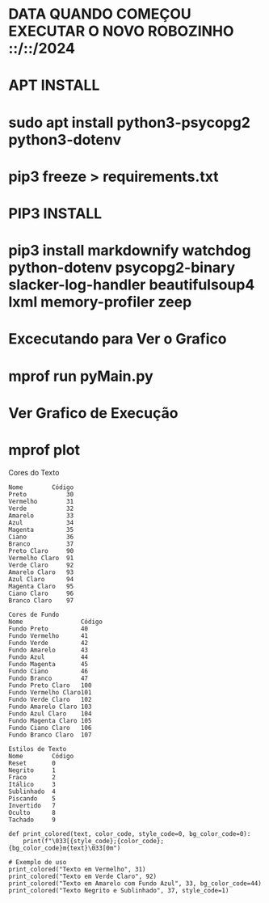 # DATA QUANDO COMEÇOU EXECUTAR O NOVO ROBOZINHO ::/::/2024
# APT INSTALL
# sudo apt install python3-psycopg2 python3-dotenv
# pip3 freeze > requirements.txt

# PIP3 INSTALL
# pip3 install markdownify watchdog python-dotenv psycopg2-binary slacker-log-handler beautifulsoup4 lxml memory-profiler zeep 

# Excecutando para Ver o Grafico
# mprof run pyMain.py

# Ver Grafico de Execução
# mprof plot

Cores do Texto
```
Nome	    Código
Preto	        30
Vermelho	    31
Verde	        32
Amarelo	        33
Azul	        34
Magenta	        35
Ciano	        36
Branco	        37
Preto Claro	    90
Vermelho Claro	91
Verde Claro	    92
Amarelo Claro	93
Azul Claro	    94
Magenta Claro	95
Ciano Claro	    96
Branco Claro	97

Cores de Fundo
Nome	            Código
Fundo Preto	        40
Fundo Vermelho	    41
Fundo Verde	        42
Fundo Amarelo	    43
Fundo Azul	        44
Fundo Magenta	    45
Fundo Ciano	        46
Fundo Branco	    47
Fundo Preto Claro	100
Fundo Vermelho Claro101
Fundo Verde Claro	102
Fundo Amarelo Claro	103
Fundo Azul Claro	104
Fundo Magenta Claro	105
Fundo Ciano Claro	106
Fundo Branco Claro	107

Estilos de Texto
Nome	    Código
Reset	    0
Negrito	    1
Fraco	    2
Itálico	    3
Sublinhado	4
Piscando	5
Invertido	7
Oculto	    8
Tachado	    9

def print_colored(text, color_code, style_code=0, bg_color_code=0):
    print(f"\033[{style_code};{color_code};{bg_color_code}m{text}\033[0m")

# Exemplo de uso
print_colored("Texto em Vermelho", 31)
print_colored("Texto em Verde Claro", 92)
print_colored("Texto em Amarelo com Fundo Azul", 33, bg_color_code=44)
print_colored("Texto Negrito e Sublinhado", 37, style_code=1)
```